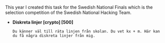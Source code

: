 This year I created this task for the Swedish National Finals which is the selection competition of the Swedish National Hacking Team.

- **Diskreta linjer [crypto] [500]**
  ```
  Du känner väl till räta linjen från skolan. Du vet kx + m. Här kan du få några diskreta linjer från mig.
  ```
